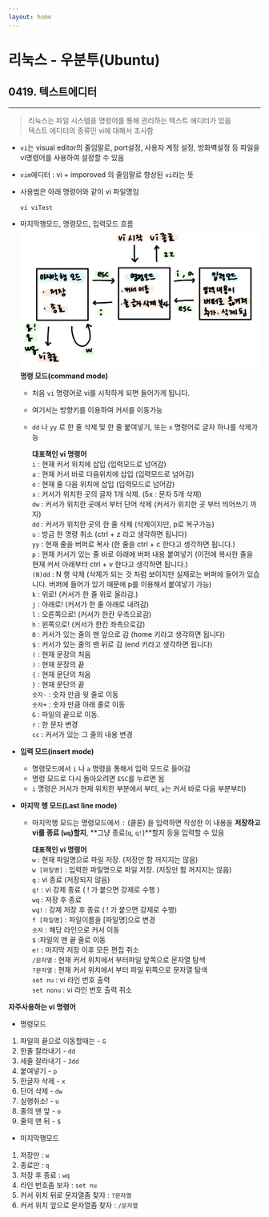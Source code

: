 ```yaml
---
layout: home
---
```


# __리눅스 - 우분투(Ubuntu)__
## __0419. 텍스트에디터__ 
<hr/>

> 리눅스는 파일 시스템을 명령어를 통해 관리하는 텍스트 에디터가 있음   
> 텍스트 에디터의 종류인 vi에 대해서 조사함   

- `vi`는 visual editor의 줄임말로, port설정, 사용자 계정 설정, 방화벽설정 등 파일을 vi명령어를 사용하여 설정할 수 있음
- `vim`에디터 : vi + imporoved 의 줄임말로 향상된 `vi`라는 뜻
- 사용법은 아래 명령어와 같이 vi 파일명임
    ```linux
    vi viTest
    ```
    
- 마지막행모드, 명령모드, 입력모드 흐름
![VI](./VI.JPG)
**명령 모드(command mode)**
    - 처음 `vi` 명령어로 vi를 시작하게 되면 들어가게 됩니다. 
    - 여기서는 방향키를 이용하여 커서를 이동가능
    - `dd` 나 `yy` 로 한 줄 삭제 및 한 줄 붙여넣기, 또는 `x` 명령어로 글자 하나를 삭제가능

        **대표젹인 vi 명령어**   
        `i` : 현재 커서 위치에 삽입 (입력모드로 넘어감)   
        `a` : 현재 커서 바로 다음위치에 삽입 (입력모드로 넘어감)   
        `o` : 현재 줄 다음 위치에 삽입 (입력모드로 넘어감)  
        `x` : 커서가 위치한 곳의 글자 1개 삭제. (5x : 문자 5개 삭제)   
        `dw` : 커서가 위치한 곳에서 부터 단어 삭제 (커서가 위치한 곳 부터 띄어쓰기   까지)   
        `dd` : 커서가 위치한 곳의 한 줄 삭제 (삭제이지만, p로 복구가능)  
        `u` : 방금 한 명령 취소 (ctrl + z 라고 생각하면 됩니다)   
        `yy` : 현재 줄을 버퍼로 복사 (한 줄을 ctrl + c 한다고 생각하면 됩니다.)   
        `p` : 현재 커서가 있는 줄 바로 아래에 버퍼 내용 붙여넣기 (이전에 복사한 줄을 현재 커서 아래부터 ctrl + v 한다고 생각하면 됩니다.)   
        `(N)dd` : N 행 삭제 (삭제가 되는 것 처럼 보이지만 실제로는 버퍼에 들어가 있습니다. 버퍼에 들어가 있기 때문에 p를 이용해서 붙여넣기 가능)   
        `k` : 위로! (커서가 한 줄 위로 올라감.)   
        `j` : 아래로! (커서가 한 줄 아래로 내려감)   
        `l` : 오른쪽으로! (커서가 한칸 우측으로감)   
        `h` : 왼쪽으로! (커서가 한칸 좌측으로감)   
        `0` : 커서가 있는 줄의 맨 앞으로 감 (home 키라고 생각하면 됩니다)   
        `$` : 커서가 있는 줄의 맨 뒤로 감 (end 키라고 생각하면 됩니다)   
        `(` : 현재 문장의 처음   
        `)` : 현재 문장의 끝   
        `{` : 현재 문단의 처음   
        `}` : 현재 문단의 끝   
        `숫자-` : 숫자 만큼 윗 줄로 이동   
        `숫자+` : 숫자 만큼 아래 줄로 이동   
        `G` : 파일의 끝으로 이동.   
        `r` : 한 문자 변경    
        `cc` : 커서가 있는 그 줄의 내용 변경   
- **입력 모드(insert mode)**
    - 명령모드에서 `i` 나 `a` 명령을 통해서 입력 모드로 들어감
    - 명령 모드로 다시 돌아오려면 `ESC`를 누르면 됨
    - `i` 명령은 커서가 현재 위치한 부분에서 부터, `a`는 커서 바로 다음 부분부터)

- **마지막 행 모드(Last line mode)**
    - 마지막행 모드는 명령모드에서 `:` (콜론) 을 입력하면 작성한 이 내용을 **저장하고 vi를 종료 (`wq`)할지**, **그냥 종료(`q`, `q!`)**할지 등을 입력할 수 있음

        **대표젹인 vi 명령어**   
        `w` : 현재 파일명으로 파일 저장. (저장만 함 꺼지지는 않음)    
        `w [파일명]` : 입력한 파일명으로 파일 저장. (저장만 함 꺼지지는 않음)   
        `q` : vi 종료 (저장되지 않음)    
        `q!` : vi 강제 종료 ( ! 가 붙으면 강제로 수행 )   
        `wq` : 저장 후 종료    
        `wq!` : 강제 저장 후 종료 ( ! 가 붙으면 강제로 수행)    
        `f [파일명]` : 파일이름을 [파일명]으로 변경   
        `숫자` : 해당 라인으로 커서 이동   
        `$` :파일의 맨 끝 줄로 이동   
        `e!` : 마지막 저장 이후 모든 편집 취소    
        `/문자열` : 현재 커서 위치에서 부터파일 앞쪽으로 문자열 탐색   
        `?문자열` : 현재 커서 위치에서 부터 파일 뒤쪽으로 문자열 탐색    
        `set nu` : vi 라인 번호 출력   
        `set nonu` : vi 라인 번호 출력 취소    



**자주사용하는 vi 명령어**
- 명령모드
1. 파일의 끝으로 이동할때는 - `G`
2. 한줄 잘라내기 - `dd`
3. 세줄 잘라내기 - `3dd`
4. 붙여넣기 - `p`
5. 한글자 삭제 - `x`
6. 단어 삭제 - `dw`
7. 실행취소! - `u`
8. 줄의 맨 앞 - `o`
9. 줄의 맨 뒤 - `$`   
- 마지막행모드
1. 저장만 : `w`
2. 종료만 : `q`
3. 저장 후 종료 : `wq`
4. 라인 번호좀 보자 : `set nu`
5. 커서 위치 뒤로 문자열좀 찾자 : `?문자열`
6. 커서 위치 앞으로 문자열좀 찾자 : `/문자열`
